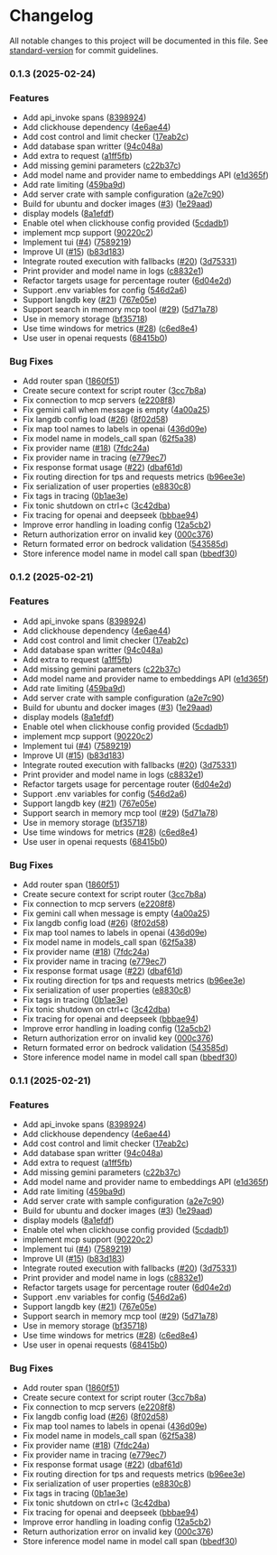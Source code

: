 # Changelog

All notable changes to this project will be documented in this file. See [standard-version](https://github.com/conventional-changelog/standard-version) for commit guidelines.

### 0.1.3 (2025-02-24)


### Features

* Add api_invoke spans ([8398924](https://github.com/langdb/langdb-cloud/commit/83989242ebeb89626f95ba60e641cc48ddb81e1a))
* Add clickhouse dependency ([4e6ae44](https://github.com/langdb/langdb-cloud/commit/4e6ae44244d78baaaf4a1ca2db8d34e0d4aaf490))
* Add cost control and limit checker ([17eab2c](https://github.com/langdb/langdb-cloud/commit/17eab2cc5298f5421d2198bceb500bd5cf593010))
* Add database span writter ([94c048a](https://github.com/langdb/langdb-cloud/commit/94c048a3d6d30e44d69300b7cedb877a1a19e66a))
* Add extra to request ([a1ff5fb](https://github.com/langdb/langdb-cloud/commit/a1ff5fb71529350b5a1541f9d934a865f1373614))
* Add missing gemini parameters ([c22b37c](https://github.com/langdb/langdb-cloud/commit/c22b37cb4aef07ca82b9a4e95b8421270c022e49))
* Add model name and provider name to embeddings API ([e1d365f](https://github.com/langdb/langdb-cloud/commit/e1d365f31b58727c2c496ebdb41547d1bde27fa8))
* Add rate limiting ([459ba9d](https://github.com/langdb/langdb-cloud/commit/459ba9d4eb4ccaf8fbc2d4df696df85637320ea9))
* Add server crate with sample configuration ([a2e7c90](https://github.com/langdb/langdb-cloud/commit/a2e7c9025e9ca4116860916fbc183c97bccc89b4))
* Build for ubuntu and docker images ([#3](https://github.com/langdb/langdb-cloud/issues/3)) ([1e29aad](https://github.com/langdb/langdb-cloud/commit/1e29aad79853015760a7f2f06f7e9e993e60c8b2))
* display models ([8a1efdf](https://github.com/langdb/langdb-cloud/commit/8a1efdfc6e99a5728d5a962a7897f74a621c9d6d))
* Enable otel when clickhouse config provided ([5cdadb1](https://github.com/langdb/langdb-cloud/commit/5cdadb169502c1864f2a31588fc4ad4b1eb24e07))
* implement mcp support ([90220c2](https://github.com/langdb/langdb-cloud/commit/90220c289f5d37666002fd957d4cd0199013dac0))
* Implement tui ([#4](https://github.com/langdb/langdb-cloud/issues/4)) ([7589219](https://github.com/langdb/langdb-cloud/commit/758921962d9d2140b9814ad374f5e1e4ffc90d24))
* Improve UI ([#15](https://github.com/langdb/langdb-cloud/issues/15)) ([b83d183](https://github.com/langdb/langdb-cloud/commit/b83d18391dba63edbf2f14855f18b95513c15cb9))
* Integrate routed execution with fallbacks ([#20](https://github.com/langdb/langdb-cloud/issues/20)) ([3d75331](https://github.com/langdb/langdb-cloud/commit/3d75331cd49b4cb031371685539c3ff102f0d666))
* Print provider and model name in logs ([c8832e1](https://github.com/langdb/langdb-cloud/commit/c8832e1169c4c907ea19fe126ac8abdea8664f5e))
* Refactor targets usage for percentage router ([6d04e2d](https://github.com/langdb/langdb-cloud/commit/6d04e2d736ba8837e57de8b311c8eaf8baaf62b8))
* Support .env variables for config ([546d2a6](https://github.com/langdb/langdb-cloud/commit/546d2a66ab51263c857a7424570bddc8ad737271))
* Support langdb key ([#21](https://github.com/langdb/langdb-cloud/issues/21)) ([767e05e](https://github.com/langdb/langdb-cloud/commit/767e05e450b8d61bc345c0849feb20e6bf7dd07f))
* Support search in memory mcp tool ([#29](https://github.com/langdb/langdb-cloud/issues/29)) ([5d71a78](https://github.com/langdb/langdb-cloud/commit/5d71a783026ebad1eb3525b7ffd28be6ba8fb89f))
* Use in memory storage ([bf35718](https://github.com/langdb/langdb-cloud/commit/bf357181d34e02392444ddc465e880a720e9a4b8))
* Use time windows for metrics ([#28](https://github.com/langdb/langdb-cloud/issues/28)) ([c6ed8e4](https://github.com/langdb/langdb-cloud/commit/c6ed8e46dec5b25b88844e853960d39ab1034e1c))
* Use user in openai requests ([68415b0](https://github.com/langdb/langdb-cloud/commit/68415b015f4238ed942e4d5c293119c5fc6b995a))


### Bug Fixes

* Add router span ([1860f51](https://github.com/langdb/langdb-cloud/commit/1860f51b2874fa81e4117b35dc3e1f98f439413b))
* Create secure context for script router ([3cc7b8a](https://github.com/langdb/langdb-cloud/commit/3cc7b8affd6d9fe0190f4bab530eca5a33d15ca8))
* Fix connection to mcp servers ([e2208f8](https://github.com/langdb/langdb-cloud/commit/e2208f8d21eabe52e274e4b6777a6eee9cda0815))
* Fix gemini call when message is empty ([4a00a25](https://github.com/langdb/langdb-cloud/commit/4a00a258007ae175b33578df2e0b147c055c41e1))
* Fix langdb config load ([#26](https://github.com/langdb/langdb-cloud/issues/26)) ([8f02d58](https://github.com/langdb/langdb-cloud/commit/8f02d587a66ccf557290050a30ea2c16ed9d2745))
* Fix map tool names to labels in openai ([436d09e](https://github.com/langdb/langdb-cloud/commit/436d09e70b9ec907ee1c3a42a59b6f7e0561b9e4))
* Fix model name in models_call span ([62f5a38](https://github.com/langdb/langdb-cloud/commit/62f5a382228ee757b054f455ef75308cf5bf4b42))
* Fix provider name ([#18](https://github.com/langdb/langdb-cloud/issues/18)) ([7fdc24a](https://github.com/langdb/langdb-cloud/commit/7fdc24a883fa8462eed7d0512d76649f887c0b06))
* Fix provider name in tracing ([e779ec7](https://github.com/langdb/langdb-cloud/commit/e779ec76b49e9fae45ef14cf9a9826bb8e66a1ce))
* Fix response format usage ([#22](https://github.com/langdb/langdb-cloud/issues/22)) ([dbaf61d](https://github.com/langdb/langdb-cloud/commit/dbaf61d16d34a6a1747a982ad8d1ac7150963991))
* Fix routing direction for tps and requests metrics ([b96ee3e](https://github.com/langdb/langdb-cloud/commit/b96ee3ebf7cb03700442897371e1e12a001eeead))
* Fix serialization of user properties ([e8830c8](https://github.com/langdb/langdb-cloud/commit/e8830c82b405f73db6af3489a3238f84635a420f))
* Fix tags in tracing ([0b1ae3e](https://github.com/langdb/langdb-cloud/commit/0b1ae3ef2e473b52a132605313373dea6babddfd))
* Fix tonic shutdown on ctrl+c ([3c42dba](https://github.com/langdb/langdb-cloud/commit/3c42dba456ea566519cff5817d9d3bbf5ce40a7f))
* Fix tracing for openai and deepseek ([bbbae94](https://github.com/langdb/langdb-cloud/commit/bbbae94e7b2f0b89d12a6f00a07bf344857d044e))
* Improve error handling in loading config ([12a5cb2](https://github.com/langdb/langdb-cloud/commit/12a5cb26d94010f8c52f221dd9f5debea9c7f9bc))
* Return authorization error on invalid key ([000c376](https://github.com/langdb/langdb-cloud/commit/000c376db6c733fbc522050a2f3d9a9639b568d0))
* Return formated error on bedrock validation ([543585d](https://github.com/langdb/langdb-cloud/commit/543585d468514df3598a4def01ab985d6f802303))
* Store inference model name in model call span ([bbedf30](https://github.com/langdb/langdb-cloud/commit/bbedf300416edd5a7f39ade51065568b6e6716e9))

### 0.1.2 (2025-02-21)


### Features

* Add api_invoke spans ([8398924](https://github.com/langdb/langdb-cloud/commit/83989242ebeb89626f95ba60e641cc48ddb81e1a))
* Add clickhouse dependency ([4e6ae44](https://github.com/langdb/langdb-cloud/commit/4e6ae44244d78baaaf4a1ca2db8d34e0d4aaf490))
* Add cost control and limit checker ([17eab2c](https://github.com/langdb/langdb-cloud/commit/17eab2cc5298f5421d2198bceb500bd5cf593010))
* Add database span writter ([94c048a](https://github.com/langdb/langdb-cloud/commit/94c048a3d6d30e44d69300b7cedb877a1a19e66a))
* Add extra to request ([a1ff5fb](https://github.com/langdb/langdb-cloud/commit/a1ff5fb71529350b5a1541f9d934a865f1373614))
* Add missing gemini parameters ([c22b37c](https://github.com/langdb/langdb-cloud/commit/c22b37cb4aef07ca82b9a4e95b8421270c022e49))
* Add model name and provider name to embeddings API ([e1d365f](https://github.com/langdb/langdb-cloud/commit/e1d365f31b58727c2c496ebdb41547d1bde27fa8))
* Add rate limiting ([459ba9d](https://github.com/langdb/langdb-cloud/commit/459ba9d4eb4ccaf8fbc2d4df696df85637320ea9))
* Add server crate with sample configuration ([a2e7c90](https://github.com/langdb/langdb-cloud/commit/a2e7c9025e9ca4116860916fbc183c97bccc89b4))
* Build for ubuntu and docker images ([#3](https://github.com/langdb/langdb-cloud/issues/3)) ([1e29aad](https://github.com/langdb/langdb-cloud/commit/1e29aad79853015760a7f2f06f7e9e993e60c8b2))
* display models ([8a1efdf](https://github.com/langdb/langdb-cloud/commit/8a1efdfc6e99a5728d5a962a7897f74a621c9d6d))
* Enable otel when clickhouse config provided ([5cdadb1](https://github.com/langdb/langdb-cloud/commit/5cdadb169502c1864f2a31588fc4ad4b1eb24e07))
* implement mcp support ([90220c2](https://github.com/langdb/langdb-cloud/commit/90220c289f5d37666002fd957d4cd0199013dac0))
* Implement tui ([#4](https://github.com/langdb/langdb-cloud/issues/4)) ([7589219](https://github.com/langdb/langdb-cloud/commit/758921962d9d2140b9814ad374f5e1e4ffc90d24))
* Improve UI ([#15](https://github.com/langdb/langdb-cloud/issues/15)) ([b83d183](https://github.com/langdb/langdb-cloud/commit/b83d18391dba63edbf2f14855f18b95513c15cb9))
* Integrate routed execution with fallbacks ([#20](https://github.com/langdb/langdb-cloud/issues/20)) ([3d75331](https://github.com/langdb/langdb-cloud/commit/3d75331cd49b4cb031371685539c3ff102f0d666))
* Print provider and model name in logs ([c8832e1](https://github.com/langdb/langdb-cloud/commit/c8832e1169c4c907ea19fe126ac8abdea8664f5e))
* Refactor targets usage for percentage router ([6d04e2d](https://github.com/langdb/langdb-cloud/commit/6d04e2d736ba8837e57de8b311c8eaf8baaf62b8))
* Support .env variables for config ([546d2a6](https://github.com/langdb/langdb-cloud/commit/546d2a66ab51263c857a7424570bddc8ad737271))
* Support langdb key ([#21](https://github.com/langdb/langdb-cloud/issues/21)) ([767e05e](https://github.com/langdb/langdb-cloud/commit/767e05e450b8d61bc345c0849feb20e6bf7dd07f))
* Support search in memory mcp tool ([#29](https://github.com/langdb/langdb-cloud/issues/29)) ([5d71a78](https://github.com/langdb/langdb-cloud/commit/5d71a783026ebad1eb3525b7ffd28be6ba8fb89f))
* Use in memory storage ([bf35718](https://github.com/langdb/langdb-cloud/commit/bf357181d34e02392444ddc465e880a720e9a4b8))
* Use time windows for metrics ([#28](https://github.com/langdb/langdb-cloud/issues/28)) ([c6ed8e4](https://github.com/langdb/langdb-cloud/commit/c6ed8e46dec5b25b88844e853960d39ab1034e1c))
* Use user in openai requests ([68415b0](https://github.com/langdb/langdb-cloud/commit/68415b015f4238ed942e4d5c293119c5fc6b995a))


### Bug Fixes

* Add router span ([1860f51](https://github.com/langdb/langdb-cloud/commit/1860f51b2874fa81e4117b35dc3e1f98f439413b))
* Create secure context for script router ([3cc7b8a](https://github.com/langdb/langdb-cloud/commit/3cc7b8affd6d9fe0190f4bab530eca5a33d15ca8))
* Fix connection to mcp servers ([e2208f8](https://github.com/langdb/langdb-cloud/commit/e2208f8d21eabe52e274e4b6777a6eee9cda0815))
* Fix gemini call when message is empty ([4a00a25](https://github.com/langdb/langdb-cloud/commit/4a00a258007ae175b33578df2e0b147c055c41e1))
* Fix langdb config load ([#26](https://github.com/langdb/langdb-cloud/issues/26)) ([8f02d58](https://github.com/langdb/langdb-cloud/commit/8f02d587a66ccf557290050a30ea2c16ed9d2745))
* Fix map tool names to labels in openai ([436d09e](https://github.com/langdb/langdb-cloud/commit/436d09e70b9ec907ee1c3a42a59b6f7e0561b9e4))
* Fix model name in models_call span ([62f5a38](https://github.com/langdb/langdb-cloud/commit/62f5a382228ee757b054f455ef75308cf5bf4b42))
* Fix provider name ([#18](https://github.com/langdb/langdb-cloud/issues/18)) ([7fdc24a](https://github.com/langdb/langdb-cloud/commit/7fdc24a883fa8462eed7d0512d76649f887c0b06))
* Fix provider name in tracing ([e779ec7](https://github.com/langdb/langdb-cloud/commit/e779ec76b49e9fae45ef14cf9a9826bb8e66a1ce))
* Fix response format usage ([#22](https://github.com/langdb/langdb-cloud/issues/22)) ([dbaf61d](https://github.com/langdb/langdb-cloud/commit/dbaf61d16d34a6a1747a982ad8d1ac7150963991))
* Fix routing direction for tps and requests metrics ([b96ee3e](https://github.com/langdb/langdb-cloud/commit/b96ee3ebf7cb03700442897371e1e12a001eeead))
* Fix serialization of user properties ([e8830c8](https://github.com/langdb/langdb-cloud/commit/e8830c82b405f73db6af3489a3238f84635a420f))
* Fix tags in tracing ([0b1ae3e](https://github.com/langdb/langdb-cloud/commit/0b1ae3ef2e473b52a132605313373dea6babddfd))
* Fix tonic shutdown on ctrl+c ([3c42dba](https://github.com/langdb/langdb-cloud/commit/3c42dba456ea566519cff5817d9d3bbf5ce40a7f))
* Fix tracing for openai and deepseek ([bbbae94](https://github.com/langdb/langdb-cloud/commit/bbbae94e7b2f0b89d12a6f00a07bf344857d044e))
* Improve error handling in loading config ([12a5cb2](https://github.com/langdb/langdb-cloud/commit/12a5cb26d94010f8c52f221dd9f5debea9c7f9bc))
* Return authorization error on invalid key ([000c376](https://github.com/langdb/langdb-cloud/commit/000c376db6c733fbc522050a2f3d9a9639b568d0))
* Return formated error on bedrock validation ([543585d](https://github.com/langdb/langdb-cloud/commit/543585d468514df3598a4def01ab985d6f802303))
* Store inference model name in model call span ([bbedf30](https://github.com/langdb/langdb-cloud/commit/bbedf300416edd5a7f39ade51065568b6e6716e9))

### 0.1.1 (2025-02-21)


### Features

* Add api_invoke spans ([8398924](https://github.com/langdb/ai-gateway/commit/83989242ebeb89626f95ba60e641cc48ddb81e1a))
* Add clickhouse dependency ([4e6ae44](https://github.com/langdb/ai-gateway/commit/4e6ae44244d78baaaf4a1ca2db8d34e0d4aaf490))
* Add cost control and limit checker ([17eab2c](https://github.com/langdb/ai-gateway/commit/17eab2cc5298f5421d2198bceb500bd5cf593010))
* Add database span writter ([94c048a](https://github.com/langdb/ai-gateway/commit/94c048a3d6d30e44d69300b7cedb877a1a19e66a))
* Add extra to request ([a1ff5fb](https://github.com/langdb/ai-gateway/commit/a1ff5fb71529350b5a1541f9d934a865f1373614))
* Add missing gemini parameters ([c22b37c](https://github.com/langdb/ai-gateway/commit/c22b37cb4aef07ca82b9a4e95b8421270c022e49))
* Add model name and provider name to embeddings API ([e1d365f](https://github.com/langdb/ai-gateway/commit/e1d365f31b58727c2c496ebdb41547d1bde27fa8))
* Add rate limiting ([459ba9d](https://github.com/langdb/ai-gateway/commit/459ba9d4eb4ccaf8fbc2d4df696df85637320ea9))
* Add server crate with sample configuration ([a2e7c90](https://github.com/langdb/ai-gateway/commit/a2e7c9025e9ca4116860916fbc183c97bccc89b4))
* Build for ubuntu and docker images ([#3](https://github.com/langdb/ai-gateway/issues/3)) ([1e29aad](https://github.com/langdb/ai-gateway/commit/1e29aad79853015760a7f2f06f7e9e993e60c8b2))
* display models ([8a1efdf](https://github.com/langdb/ai-gateway/commit/8a1efdfc6e99a5728d5a962a7897f74a621c9d6d))
* Enable otel when clickhouse config provided ([5cdadb1](https://github.com/langdb/ai-gateway/commit/5cdadb169502c1864f2a31588fc4ad4b1eb24e07))
* implement mcp support ([90220c2](https://github.com/langdb/ai-gateway/commit/90220c289f5d37666002fd957d4cd0199013dac0))
* Implement tui ([#4](https://github.com/langdb/ai-gateway/issues/4)) ([7589219](https://github.com/langdb/ai-gateway/commit/758921962d9d2140b9814ad374f5e1e4ffc90d24))
* Improve UI ([#15](https://github.com/langdb/ai-gateway/issues/15)) ([b83d183](https://github.com/langdb/ai-gateway/commit/b83d18391dba63edbf2f14855f18b95513c15cb9))
* Integrate routed execution with fallbacks ([#20](https://github.com/langdb/ai-gateway/issues/20)) ([3d75331](https://github.com/langdb/ai-gateway/commit/3d75331cd49b4cb031371685539c3ff102f0d666))
* Print provider and model name in logs ([c8832e1](https://github.com/langdb/ai-gateway/commit/c8832e1169c4c907ea19fe126ac8abdea8664f5e))
* Refactor targets usage for percentage router ([6d04e2d](https://github.com/langdb/ai-gateway/commit/6d04e2d736ba8837e57de8b311c8eaf8baaf62b8))
* Support .env variables for config ([546d2a6](https://github.com/langdb/ai-gateway/commit/546d2a66ab51263c857a7424570bddc8ad737271))
* Support langdb key ([#21](https://github.com/langdb/ai-gateway/issues/21)) ([767e05e](https://github.com/langdb/ai-gateway/commit/767e05e450b8d61bc345c0849feb20e6bf7dd07f))
* Support search in memory mcp tool ([#29](https://github.com/langdb/ai-gateway/issues/29)) ([5d71a78](https://github.com/langdb/ai-gateway/commit/5d71a783026ebad1eb3525b7ffd28be6ba8fb89f))
* Use in memory storage ([bf35718](https://github.com/langdb/ai-gateway/commit/bf357181d34e02392444ddc465e880a720e9a4b8))
* Use time windows for metrics ([#28](https://github.com/langdb/ai-gateway/issues/28)) ([c6ed8e4](https://github.com/langdb/ai-gateway/commit/c6ed8e46dec5b25b88844e853960d39ab1034e1c))
* Use user in openai requests ([68415b0](https://github.com/langdb/ai-gateway/commit/68415b015f4238ed942e4d5c293119c5fc6b995a))


### Bug Fixes

* Add router span ([1860f51](https://github.com/langdb/ai-gateway/commit/1860f51b2874fa81e4117b35dc3e1f98f439413b))
* Create secure context for script router ([3cc7b8a](https://github.com/langdb/ai-gateway/commit/3cc7b8affd6d9fe0190f4bab530eca5a33d15ca8))
* Fix connection to mcp servers ([e2208f8](https://github.com/langdb/ai-gateway/commit/e2208f8d21eabe52e274e4b6777a6eee9cda0815))
* Fix langdb config load ([#26](https://github.com/langdb/ai-gateway/issues/26)) ([8f02d58](https://github.com/langdb/ai-gateway/commit/8f02d587a66ccf557290050a30ea2c16ed9d2745))
* Fix map tool names to labels in openai ([436d09e](https://github.com/langdb/ai-gateway/commit/436d09e70b9ec907ee1c3a42a59b6f7e0561b9e4))
* Fix model name in models_call span ([62f5a38](https://github.com/langdb/ai-gateway/commit/62f5a382228ee757b054f455ef75308cf5bf4b42))
* Fix provider name ([#18](https://github.com/langdb/ai-gateway/issues/18)) ([7fdc24a](https://github.com/langdb/ai-gateway/commit/7fdc24a883fa8462eed7d0512d76649f887c0b06))
* Fix provider name in tracing ([e779ec7](https://github.com/langdb/ai-gateway/commit/e779ec76b49e9fae45ef14cf9a9826bb8e66a1ce))
* Fix response format usage ([#22](https://github.com/langdb/ai-gateway/issues/22)) ([dbaf61d](https://github.com/langdb/ai-gateway/commit/dbaf61d16d34a6a1747a982ad8d1ac7150963991))
* Fix routing direction for tps and requests metrics ([b96ee3e](https://github.com/langdb/ai-gateway/commit/b96ee3ebf7cb03700442897371e1e12a001eeead))
* Fix serialization of user properties ([e8830c8](https://github.com/langdb/ai-gateway/commit/e8830c82b405f73db6af3489a3238f84635a420f))
* Fix tags in tracing ([0b1ae3e](https://github.com/langdb/ai-gateway/commit/0b1ae3ef2e473b52a132605313373dea6babddfd))
* Fix tonic shutdown on ctrl+c ([3c42dba](https://github.com/langdb/ai-gateway/commit/3c42dba456ea566519cff5817d9d3bbf5ce40a7f))
* Fix tracing for openai and deepseek ([bbbae94](https://github.com/langdb/ai-gateway/commit/bbbae94e7b2f0b89d12a6f00a07bf344857d044e))
* Improve error handling in loading config ([12a5cb2](https://github.com/langdb/ai-gateway/commit/12a5cb26d94010f8c52f221dd9f5debea9c7f9bc))
* Return authorization error on invalid key ([000c376](https://github.com/langdb/ai-gateway/commit/000c376db6c733fbc522050a2f3d9a9639b568d0))
* Store inference model name in model call span ([bbedf30](https://github.com/langdb/ai-gateway/commit/bbedf300416edd5a7f39ade51065568b6e6716e9))
